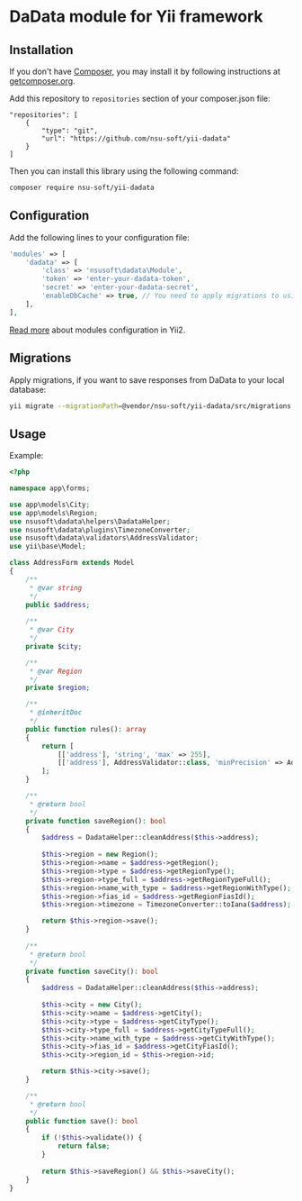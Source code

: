 # DaData module for Yii framework

## Installation

If you don't have [Composer](https://getcomposer.org/), you may install it by following instructions at [getcomposer.org](https://getcomposer.org/doc/00-intro.md).

Add this repository to `repositories` section of your composer.json file:

```
"repositories": [
    {
        "type": "git",
        "url": "https://github.com/nsu-soft/yii-dadata"
    }
]
```

Then you can install this library using the following command:

```bash
composer require nsu-soft/yii-dadata
```

## Configuration

Add the following lines to your configuration file:

```php
'modules' => [
    'dadata' => [
        'class' => 'nsusoft\dadata\Module',
        'token' => 'enter-your-dadata-token',
        'secret' => 'enter-your-dadata-secret',
        'enableDbCache' => true, // You need to apply migrations to using this option
    ],
],
```

[Read more](https://www.yiiframework.com/doc/guide/2.0/en/structure-modules#using-modules) about modules configuration in Yii2.

## Migrations

Apply migrations, if you want to save responses from DaData to your local database:

```bash
yii migrate --migrationPath=@vendor/nsu-soft/yii-dadata/src/migrations
```

## Usage

Example:

```php
<?php

namespace app\forms;

use app\models\City;
use app\models\Region;
use nsusoft\dadata\helpers\DadataHelper;
use nsusoft\dadata\plugins\TimezoneConverter;
use nsusoft\dadata\validators\AddressValidator;
use yii\base\Model;

class AddressForm extends Model
{
    /**
     * @var string 
     */
    public $address;
    
    /**
     * @var City 
     */
    private $city;

    /**
     * @var Region 
     */
    private $region;

    /**
     * @inheritDoc
     */
    public function rules(): array
    {
        return [
            [['address'], 'string', 'max' => 255],
            [['address'], AddressValidator::class, 'minPrecision' => AddressValidator::PRECISION_STREET],
        ];
    }

    /**
     * @return bool
     */
    private function saveRegion(): bool
    {
        $address = DadataHelper::cleanAddress($this->address);
        
        $this->region = new Region();
        $this->region->name = $address->getRegion();
        $this->region->type = $address->getRegionType();
        $this->region->type_full = $address->getRegionTypeFull();
        $this->region->name_with_type = $address->getRegionWithType();
        $this->region->fias_id = $address->getRegionFiasId();
        $this->region->timezone = TimezoneConverter::toIana($address);

        return $this->region->save();
    }
    
    /**
     * @return bool
     */
    private function saveCity(): bool
    {
        $address = DadataHelper::cleanAddress($this->address);
        
        $this->city = new City();
        $this->city->name = $address->getCity();
        $this->city->type = $address->getCityType();
        $this->city->type_full = $address->getCityTypeFull();
        $this->city->name_with_type = $address->getCityWithType();
        $this->city->fias_id = $address->getCityFiasId();
        $this->city->region_id = $this->region->id;

        return $this->city->save();
    }

    /**
     * @return bool
     */
    public function save(): bool
    {
        if (!$this->validate()) {
            return false;
        }
        
        return $this->saveRegion() && $this->saveCity(); 
    }
}
```

